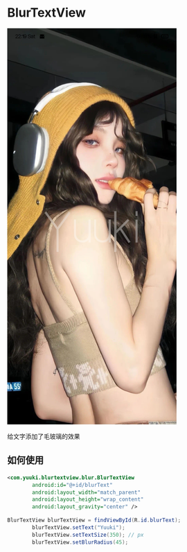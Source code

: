 # BlurTextView



<img title="" src="./art/show.png" alt="show.png" width="391">



给文字添加了毛玻璃的效果



## 如何使用

```xml
<com.yuuki.blurtextview.blur.BlurTextView
        android:id="@+id/blurText"
        android:layout_width="match_parent"
        android:layout_height="wrap_content"
        android:layout_gravity="center" />
```

```java
BlurTextView blurTextView = findViewById(R.id.blurText);
        blurTextView.setText("Yuuki");
        blurTextView.setTextSize(350); // px
        blurTextView.setBlurRadius(45);

```


